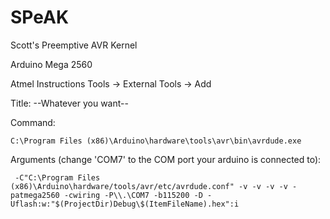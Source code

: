 # SPeAK
Scott's Preemptive AVR Kernel

Arduino Mega 2560


Atmel Instructions 
Tools -> External Tools -> Add

Title: --Whatever you want--

Command:

```C:\Program Files (x86)\Arduino\hardware\tools\avr\bin\avrdude.exe```

Arguments (change 'COM7' to the COM port your arduino is connected to):

``` -C"C:\Program Files (x86)\Arduino\hardware/tools/avr/etc/avrdude.conf" -v -v -v -v -patmega2560 -cwiring -P\\.\COM7 -b115200 -D -Uflash:w:"$(ProjectDir)Debug\$(ItemFileName).hex":i```
